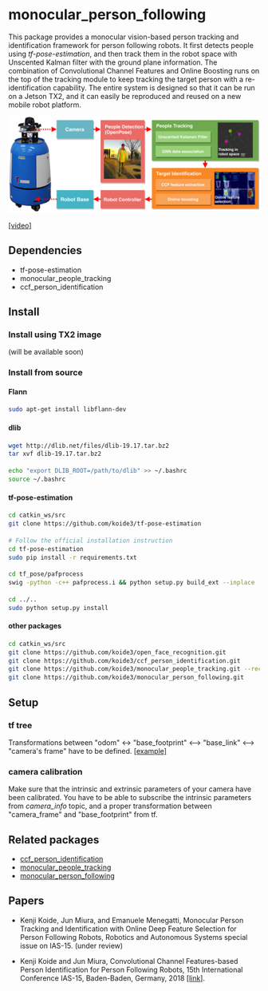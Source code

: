 # monocular_person_following

This package provides a monocular vision-based person tracking and identification framework for person following robots. It first detects people using *tf-pose-estimation*, and then track them in the robot space with Unscented Kalman filter with the ground plane information. The combination of Convolutional Channel Features and Online Boosting runs on the top of the tracking module to keep tracking the target person with a re-identification capability. The entire system is designed so that it can be run on a Jetson TX2, and it can easily be reproduced and reused on a new mobile robot platform.

<img src="data/imgs/system.png" width="712pix" />

[[video]](https://www.youtube.com/watch?v=w-f8l1VNT9Q)

## Dependencies

- tf-pose-estimation
- monocular_people_tracking
- ccf_person_identification


## Install

### Install using TX2 image

(will be available soon)


### Install from source

#### Flann

```bash
sudo apt-get install libflann-dev
```

#### dlib

```bash
wget http://dlib.net/files/dlib-19.17.tar.bz2
tar xvf dlib-19.17.tar.bz2

echo "export DLIB_ROOT=/path/to/dlib" >> ~/.bashrc
source ~/.bashrc
```

#### tf-pose-estimation

```bash
cd catkin_ws/src
git clone https://github.com/koide3/tf-pose-estimation

# Follow the official installation instruction
cd tf-pose-estimation
sudo pip install -r requirements.txt

cd tf_pose/pafprocess
swig -python -c++ pafprocess.i && python setup.py build_ext --inplace

cd ../..
sudo python setup.py install
```

#### other packages

```bash
cd catkin_ws/src
git clone https://github.com/koide3/open_face_recognition.git
git clone https://github.com/koide3/ccf_person_identification.git
git clone https://github.com/koide3/monocular_people_tracking.git --recursive
git clone https://github.com/koide3/monocular_person_following.git
```

## Setup

### tf tree

Transformations between "odom" <-> "base_footprint" <--> "base_link" <--> "camera's frame" have to be defined.
[[example]](data/imgs/frames.png)

### camera calibration

Make sure that the intrinsic and extrinsic parameters of your camera have been calibrated. You have to be able to subscribe the intrinsic parameters from *camera_info* topic, and a proper transformation between "camera_frame" and "base_footprint" from tf.


## Related packages

- [ccf_person_identification](https://github.com/koide3/ccf_person_identification)
- [monocular_people_tracking](https://github.com/koide3/monocular_people_tracking)
- [monocular_person_following](https://github.com/koide3/monocular_person_following)


## Papers
- Kenji Koide, Jun Miura, and Emanuele Menegatti, Monocular Person Tracking and Identification with Online Deep Feature Selection for Person Following Robots, Robotics and Autonomous Systems special issue on IAS-15. (under review)

- Kenji Koide and Jun Miura, Convolutional Channel Features-based Person Identification for Person Following Robots, 15th International Conference IAS-15, Baden-Baden, Germany, 2018 [[link]](https://www.researchgate.net/publication/325854919_Convolutional_Channel_Features-Based_Person_Identification_for_Person_Following_Robots_Proceedings_of_the_15th_International_Conference_IAS-15).